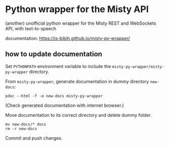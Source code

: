 # Python wrapper for the Misty API

(another) unofficial python wrapper for the Misty REST and WebSockets API, with text-to-speech

documentation: https://is-bibih.github.io/misty-py-wrapper/

## how to update documentation

Set `PYTHONPATH` environment variable to include the `misty-py-wrapper/misty-py-wrapper`
directory.

From `misty-py-wrapper`, generate documentation in dummy directory `new-docs`:
```
pdoc --html -f -o new-docs misty-py-wrapper
```

(Check generated documentation with internet browser.)

Move documentation to its correct directory and delete dummy folder.
```
mv new-docs/* docs
rm -r new-docs
```

Commit and push changes.

